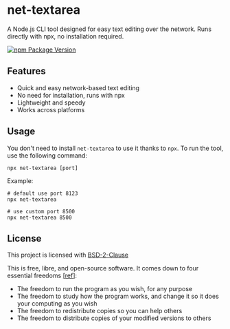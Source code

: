 # net-textarea

A Node.js CLI tool designed for easy text editing over the network. Runs directly with npx, no installation required.

[![npm Package Version](https://img.shields.io/npm/v/net-textarea)](https://www.npmjs.com/package/net-textarea)

## Features

- Quick and easy network-based text editing
- No need for installation, runs with npx
- Lightweight and speedy
- Works across platforms

## Usage

You don't need to install `net-textarea` to use it thanks to `npx`. To run the tool, use the following command:

```shell
npx net-textarea [port]
```

Example:

```shell
# default use port 8123
npx net-textarea

# use custom port 8500
npx net-textarea 8500
```

## License

This project is licensed with [BSD-2-Clause](./LICENSE)

This is free, libre, and open-source software. It comes down to four essential freedoms [[ref]](https://seirdy.one/2021/01/27/whatsapp-and-the-domestication-of-users.html#fnref:2):

- The freedom to run the program as you wish, for any purpose
- The freedom to study how the program works, and change it so it does your computing as you wish
- The freedom to redistribute copies so you can help others
- The freedom to distribute copies of your modified versions to others
